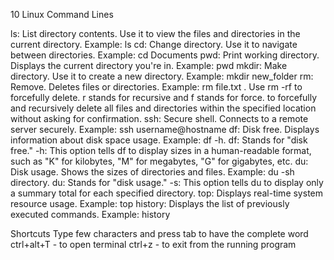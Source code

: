10 Linux Command Lines

ls: List directory contents. Use it to view the files and directories in the current directory. Example: ls
cd: Change directory. Use it to navigate between directories. Example: cd Documents 
pwd: Print working directory. Displays the current directory you're in. Example: pwd
mkdir: Make directory. Use it to create a new directory. Example: mkdir new_folder
rm: Remove. Deletes files or directories. Example: rm file.txt . Use rm -rf to forcefully delete. r stands for recursive and f stands for force. to forcefully and recursively delete all files and directories within the specified location without asking for confirmation.
ssh: Secure shell. Connects to a remote server securely. Example: ssh username@hostname
df: Disk free. Displays information about disk space usage. Example: df -h. df: Stands for "disk free." -h: This option tells df to display sizes in a human-readable format, such as "K" for kilobytes, "M" for megabytes, "G" for gigabytes, etc. 
du: Disk usage. Shows the sizes of directories and files. Example: du -sh directory. du: Stands for "disk usage." -s: This option tells du to display only a summary total for each specified directory. 
top: Displays real-time system resource usage. Example: top 
history: Displays the list of previously executed commands. Example: history

Shortcuts
Type few characters and press tab to have the complete word
ctrl+alt+T - to open terminal
ctrl+z - to exit from the running program

